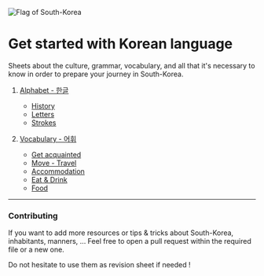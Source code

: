![Flag of South-Korea](https://i.imgur.com/bBo7vd7.png)

# Get started with Korean language
Sheets  about the culture, grammar, vocabulary, and all that it's necessary to know in order to prepare your journey in South-Korea.

1. [Alphabet - 한글](Alphabet)
    - [History](Alphabet/HISTORY.md)
    - [Letters](Alphabet/LETTERS.md)
    - [Strokes](Alphabet/STROKES.md)
    
1. [Vocabulary - 어휘](Vocabulary)
    - [Get acquainted](Vocabulary/Get%20acquainted/README.md)
    - [Move - Travel](Vocabulary/Move%20-%20Travel/README.md)
    - [Accommodation](Vocabulary/Accommodation/README.md)
    - [Eat & Drink](Vocabulary/Eat%20&%20Drink/README.md)
    - [Food](Vocabulary/Food/README.md)

---
### Contributing

If you want to add more resources or tips & tricks about South-Korea, inhabitants, manners, ... Feel free to open a pull request within the required file or a new one. 

Do not hesitate to use them as revision sheet if needed !